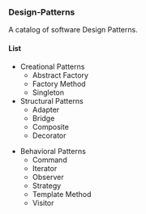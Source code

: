 ### Design-Patterns ###

A catalog of software Design Patterns.


#### List ####

+ Creational Patterns
    + Abstract Factory
    + Factory Method
    + Singleton
+ Structural Patterns
    + Adapter
    + Bridge
    + Composite
    + Decorator
- Behavioral Patterns
    + Command
    + Iterator
    + Observer
    + Strategy
    - Template Method
    - Visitor
